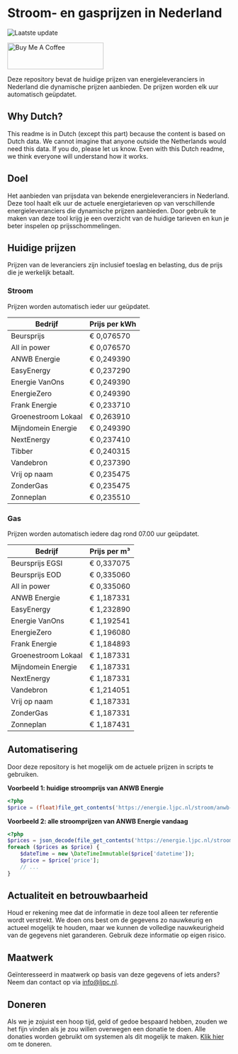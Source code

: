 # Stroom- en gasprijzen in Nederland

![Laatste update](https://img.shields.io/badge/laatste%20update-2025--04--24%2015%3A00%20CET-brightgreen)

<a href="https://www.buymeacoffee.com/Lars-" target="_blank"><img src="https://cdn.buymeacoffee.com/buttons/v2/default-orange.png" alt="Buy Me A Coffee" height="60" style="height: 60px !important;width: 217px !important;" ></a>

Deze repository bevat de huidige prijzen van energieleveranciers in Nederland die dynamische prijzen aanbieden. De prijzen worden elk uur automatisch geüpdatet.

## Why Dutch?

This readme is in Dutch (except this part) because the content is based on Dutch data. We cannot imagine that anyone outside the Netherlands would need this data. If you do, please let us know. Even with this Dutch readme, we think
everyone will understand how it works.

## Doel

Het aanbieden van prijsdata van bekende energieleveranciers in Nederland. Deze tool haalt elk uur de actuele energietarieven op van verschillende energieleveranciers die dynamische prijzen aanbieden. Door gebruik te maken van deze tool
krijg je een overzicht van de huidige tarieven en kun je beter inspelen op prijsschommelingen.

## Huidige prijzen

Prijzen van de leveranciers zijn inclusief toeslag en belasting, dus de prijs die je werkelijk betaalt.

### Stroom

Prijzen worden automatisch ieder uur geüpdatet.

 Bedrijf | Prijs per kWh 
---------|---------------
Beursprijs | € 0,076570
All in power | € 0,076570
ANWB Energie | € 0,249390
EasyEnergy | € 0,237290
Energie VanOns | € 0,249390
EnergieZero | € 0,249390
Frank Energie | € 0,233710
Groenestroom Lokaal | € 0,263910
Mijndomein Energie | € 0,249390
NextEnergy | € 0,237410
Tibber | € 0,240315
Vandebron | € 0,237390
Vrij op naam | € 0,235475
ZonderGas | € 0,235475
Zonneplan | € 0,235510


### Gas

Prijzen worden automatisch iedere dag rond 07.00 uur geüpdatet.

 Bedrijf | Prijs per m³ 
---------|--------------
Beursprijs EGSI | € 0,337075
Beursprijs EOD | € 0,335060
All in power | € 0,335060
ANWB Energie | € 1,187331
EasyEnergy | € 1,232890
Energie VanOns | € 1,192541
EnergieZero | € 1,196080
Frank Energie | € 1,184893
Groenestroom Lokaal | € 1,187331
Mijndomein Energie | € 1,187331
NextEnergy | € 1,187331
Vandebron | € 1,214051
Vrij op naam | € 1,187331
ZonderGas | € 1,187331
Zonneplan | € 1,187431


## Automatisering

Door deze repository is het mogelijk om de actuele prijzen in scripts te gebruiken.

**Voorbeeld 1: huidige stroomprijs van ANWB Energie**

```php
<?php
$price = (float)file_get_contents('https://energie.ljpc.nl/stroom/anwb-energie-nu.txt');

```

**Voorbeeld 2: alle stroomprijzen van ANWB Energie vandaag**

```php
<?php
$prices = json_decode(file_get_contents('https://energie.ljpc.nl/stroom/all-in-power-vandaag.json'),true);
foreach ($prices as $price) {
    $dateTime = new \DateTimeImmutable($price['datetime']);
    $price = $price['price'];
    // ...
}
```

## Actualiteit en betrouwbaarheid

Houd er rekening mee dat de informatie in deze tool alleen ter referentie wordt verstrekt. We doen ons best om de gegevens zo nauwkeurig en actueel mogelijk te houden, maar we kunnen de volledige nauwkeurigheid van de gegevens niet
garanderen. Gebruik deze informatie op eigen risico.

## Maatwerk

Geïnteresseerd in maatwerk op basis van deze gegevens of iets anders? Neem dan contact op
via [info@ljpc.nl](mailto:info@ljpc.nl?subject=Energie%20prijzen).

## Doneren

Als we je zojuist een hoop tijd, geld of gedoe bespaard hebben, zouden we het fijn vinden als je zou willen overwegen een
donatie te doen. Alle donaties worden gebruikt om systemen als dit mogelijk te
maken. [Klik hier](https://www.buymeacoffee.com/Lars-) om te doneren.
